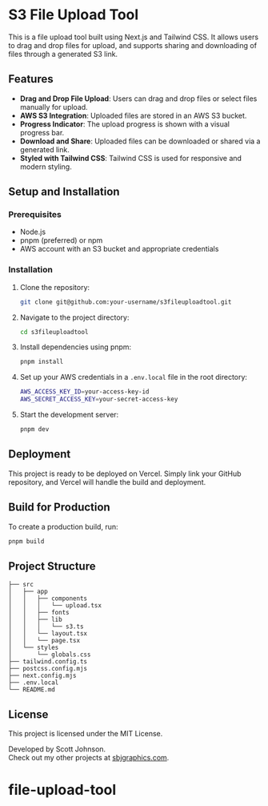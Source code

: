 # S3 File Upload Tool

This is a file upload tool built using Next.js and Tailwind CSS. It allows users to drag and drop files for upload, and supports sharing and downloading of files through a generated S3 link.

## Features

- **Drag and Drop File Upload**: Users can drag and drop files or select files manually for upload.
- **AWS S3 Integration**: Uploaded files are stored in an AWS S3 bucket.
- **Progress Indicator**: The upload progress is shown with a visual progress bar.
- **Download and Share**: Uploaded files can be downloaded or shared via a generated link.
- **Styled with Tailwind CSS**: Tailwind CSS is used for responsive and modern styling.

## Setup and Installation

### Prerequisites

- Node.js
- pnpm (preferred) or npm
- AWS account with an S3 bucket and appropriate credentials

### Installation

1. Clone the repository:

   ```bash
   git clone git@github.com:your-username/s3fileuploadtool.git
   ```

2. Navigate to the project directory:

   ```bash
   cd s3fileuploadtool
   ```

3. Install dependencies using pnpm:

   ```bash
   pnpm install
   ```

4. Set up your AWS credentials in a `.env.local` file in the root directory:

   ```bash
   AWS_ACCESS_KEY_ID=your-access-key-id
   AWS_SECRET_ACCESS_KEY=your-secret-access-key
   ```

5. Start the development server:

   ```bash
   pnpm dev
   ```

## Deployment

This project is ready to be deployed on Vercel. Simply link your GitHub repository, and Vercel will handle the build and deployment.

## Build for Production

To create a production build, run:

```bash
pnpm build
```

## Project Structure

```
├── src
│   ├── app
│   │   ├── components
│   │   │   └── upload.tsx
│   │   ├── fonts
│   │   ├── lib
│   │   │   └── s3.ts
│   │   └── layout.tsx
│   │   └── page.tsx
│   └── styles
│       └── globals.css
├── tailwind.config.ts
├── postcss.config.mjs
├── next.config.mjs
├── .env.local
└── README.md
```

## License

This project is licensed under the MIT License.

Developed by Scott Johnson.  
Check out my other projects at [sbjgraphics.com](http://sbjgraphics.com).
# file-upload-tool
